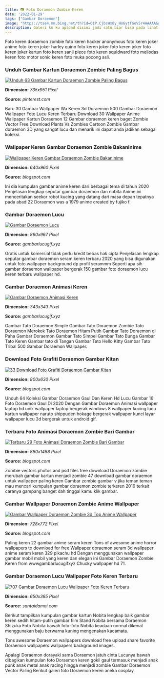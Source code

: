 ```yaml
---
title: 📷 Foto Doraemon Zombie Keren
date: '2022-01-29'
tags: ["Gambar Doraemon"]
image: "https://tse4.mm.bing.net/th?id=OIP.CjbsWx8y_HoGytfGeV5r4AAAAA&amp;pid=15.1"
description: Galeri ku ku apload disini jadi satu biar bisa pada lihat galeri kocak gambar kocak gambar asik gambar gambar.
---
```




Foto keren doraemon zombie foto keren hacker anonymous foto keren joker anime foto keren joker harley quinn foto keren joker foto keren joker foto keren joker kartun foto keren sanji piece foto keren squidward foto meliodas keren foto motor sonic keren foto muka pocong asli.



### Unduh Gambar Kartun Doraemon Zombie Paling Bagus 

[![Unduh 63 Gambar Kartun Doraemon Zombie Paling Bagus ](https://i.pinimg.com/736x/82/c9/aa/82c9aaff8b930e8cd26e8fcde961e3aa.jpg)](https://i.pinimg.com/736x/82/c9/aa/82c9aaff8b930e8cd26e8fcde961e3aa.jpg)


**Dimension:** _735x951 Pixel_ 

**Source:** _pinterest.com_ 


Baru 30 Gambar Wallpaper Wa Keren 3d Doraemon 500 Gambar Doraemon Wallpaper Foto Lucu Keren Terbaru Download 30 Wallpaper Anime Wallpaper Kartun Doraemon 12 Gambar doraemon keren baget Zombie Vector Free Download Plants Vs Zombies Cartoon Zombie Gambar doraemon 3D yang sangat lucu dan menarik ini dapat anda jadikan sebagai koleksi.


### Wallpaper Keren Gambar Doraemon Zombie Bakaninime

[![Wallpaper Keren Gambar Doraemon Zombie  Bakaninime](https://i.pinimg.com/originals/06/4e/13/064e13c7ebd7dc3bf31fc17f7a7498be.jpg)](https://i.pinimg.com/originals/06/4e/13/064e13c7ebd7dc3bf31fc17f7a7498be.jpg)


**Dimension:** _640x960 Pixel_ 

**Source:** _blogspot.com_ 


Ini dia kumpulan gambar anime keren dari berbagai tema di tahun 2020 Penjelasan lengkap seputar gambar doraemon dan nobita Anime ini menceritakan seekor robot kucing yang datang dari masa depan tepatnya pada abad 22 Doraemon was a 1979 anime created by fujiko f.


### Gambar Doraemon Lucu

[![Gambar Doraemon Lucu](https://www.gambarlucugif.xyz/wp-content/uploads/2020/05/Kumpulan-Vector-Doraemon-Keren-Dan-Lucu-File-Cdr-Coreldraw-....png)](https://www.gambarlucugif.xyz/wp-content/uploads/2020/05/Kumpulan-Vector-Doraemon-Keren-Dan-Lucu-File-Cdr-Coreldraw-....png)


**Dimension:** _860x967 Pixel_ 

**Source:** _gambarlucugif.xyz_ 


Gratis untuk komersial tidak perlu kredit bebas hak cipta Penjelasan lengkap seputar gambar doraemon seram keren terbaru 2020 yang bisa digunakan untuk foto wallpaper background dp profil serammm Seperti apa sih gambar doraemon wallpaper bergerak 150 gambar foto doraemon lucu keren terbaru wallpaper hd.


### Gambar Doraemon Animasi Keren

[![Gambar Doraemon Animasi Keren](https://www.gambarlucugif.xyz/wp-content/uploads/2020/05/Anime-Doraemon-Keren-Anime-Wallpapers.jpg)](https://www.gambarlucugif.xyz/wp-content/uploads/2020/05/Anime-Doraemon-Keren-Anime-Wallpapers.jpg)


**Dimension:** _343x343 Pixel_ 

**Source:** _gambarlucugif.xyz_ 


Gambar Tato Doraemon Simple Gambar Tato Doraemon Zombie Tato Doraemon Merokok Tato Doraemon Hitam Putih Gambar Tato Doraemon di Paha Gambar Doraemon Gambar Tato Simpel Gambar Tato Bunga Gambar Tato Keren Gambar tato di Tangan Gambar Tato Hello Kitty Gambar Tato Tribal 500 Gambar Doraemon Wallpaper.


### Download Foto Grafiti Doraemon Gambar Kitan

[![33 Download Foto Grafiti Doraemon  Gambar Kitan](https://lh5.googleusercontent.com/proxy/D1TjFaxg2EhsBfdMRlEgciHXdjKJ6FB6XwuPqeheIejqSoHPjB1iVucT-ARb5uh_9uYAlbOOj2VKDfylLnQszgAit8dAJhhmJXIw1XxEoy1PYmV01ZDfCUxZPgFGB9Q6bQDpTrte3yHLf902=w1200-h630-p-k-no-nu)](https://lh5.googleusercontent.com/proxy/D1TjFaxg2EhsBfdMRlEgciHXdjKJ6FB6XwuPqeheIejqSoHPjB1iVucT-ARb5uh_9uYAlbOOj2VKDfylLnQszgAit8dAJhhmJXIw1XxEoy1PYmV01ZDfCUxZPgFGB9Q6bQDpTrte3yHLf902=w1200-h630-p-k-no-nu)


**Dimension:** _800x630 Pixel_ 

**Source:** _blogspot.com_ 


Unduh 64 Koleksi Gambar Doraemon Gaul Dan Keren Hd Lucu Gambar 16 Foto Doraemon Gaul Di 2020 Dengan Gambar Doraemon Animasi wallpaper laptop hd unik wallpaper laptop bergerak windows 8 wallpaper kucing lucu kartun wallpaper naruto shippuden hokage bergerak wallpaper kunci layar wallpaper lucu 3d bergerak untuk android gif.


### Terbaru Foto Animasi Doraemon Zombie Bari Gambar

[![Terbaru 29 Foto Animasi Doraemon Zombie  Bari Gambar](https://webstockreview.net/images/zombie-clipart-transparent-background-1.jpg)](https://webstockreview.net/images/zombie-clipart-transparent-background-1.jpg)


**Dimension:** _880x1468 Pixel_ 

**Source:** _blogspot.com_ 


Zombie vectors photos and psd files free download Doraemon zombie merubah gambar kartun menjadi zombie 47 download gambar doraemon untuk wallpaper paling keren Gambar zombie gambar v jika teman teman mau mencari kumpulan gambar doraemon zombie terkeren 2019 terkait caranya gampang banget dah tinggal kamu klik gambar.


### Gambar Wallpaper Doraemon Zombie Anime Wallpaper

[![Gambar Wallpaper Doraemon Zombie 3d  Top Anime Wallpaper](https://c7.uihere.com/files/46/455/760/doraemon-pixel-gun-3d-pocket-edition-nobita-nobi-dorami-tv-asahi-doraemon.jpg)](https://c7.uihere.com/files/46/455/760/doraemon-pixel-gun-3d-pocket-edition-nobita-nobi-dorami-tv-asahi-doraemon.jpg)


**Dimension:** _728x772 Pixel_ 

**Source:** _blogspot.com_ 


Paling keren 22 gambar anime seram keren Tons of awesome anime horror wallpapers to download for free Wallpaper doraemon seram 3d wallpaper anime seram keren 329 pikachu hd Dengan menggunakan wallpaper gambar mobil mobil yang keren dan elegan ini Gambar Doraemon Zombie Keren from wwwgambarlucugifxyz Chucky wallpaper hd 71.


###  Gambar Doraemon Lucu Wallpaper Foto Keren Terbaru 

[![707 Gambar Doraemon Lucu  Wallpaper Foto Keren Terbaru ](https://i1.wp.com/santaidamai.com/wp-content/uploads/2018/10/Gambar-Doraemon-dan-Kawan-Kawan-9.jpg?resize=650%2C365&amp;ssl=1)](https://i1.wp.com/santaidamai.com/wp-content/uploads/2018/10/Gambar-Doraemon-dan-Kawan-Kawan-9.jpg?resize=650%2C365&amp;ssl=1)


**Dimension:** _650x365 Pixel_ 

**Source:** _santaidamai.com_ 



Berikut tampilkan kumpulan gambar kartun Nobita lengkap baik gambar keren sedih hitam-putih gambar film Stand Nobita bersama Doraemon Shizuka Foto Nobita bawah foto-foto Nobita keadaan normal dikenal menggunakan baju berwarna kuning mengenakan kacamata.


Tons awesome Doraemon wallpapers download free upload share favorite Doraemon wallpapers wallpapers background images.


Apalagi Doraemon dorayaki sama Doraemon jatuh cinta Lucunya bawah dibagikan kumpulan foto Doraemon keren gokil gaul termasuk menjadi anak punk anak metal anak racing hingga menjadi zombie Gambar Doraemon Vector Paling Berikut galeri foto Doraemon keren aneka cosplay.




